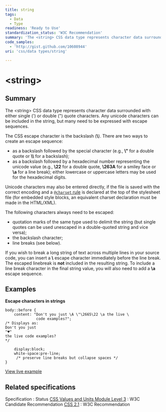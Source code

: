 ```yaml
---
title: string
tags:
  - Data
  - Type
readiness: 'Ready to Use'
standardization_status: 'W3C Recommendation'
summary: 'The <string> CSS data type represents character data surrounded with either single ('') or double (") quote characters.  Any unicode characters can be included in the string, but many need to be expressed with escape sequences.'
code_samples:
  - 'http://gist.github.com/10608944'
uri: 'css/data types/string'

---
```

# \<string\>

## Summary

The \<string\> CSS data type represents character data surrounded with either single (') or double (") quote characters. Any unicode characters can be included in the string, but many need to be expressed with escape sequences.

 The CSS escape character is the backslash (**\\**). There are two ways to create an escape sequence:

-   as a backslash followed by the special character (e.g., **\\"** for a double quote or **\\\\** for a backslash);
-   as a backslash followed by a hexadecimal number representing the unicode value (e.g., **\\22** for a double quote, **\\263A** for a smiley face or **\\a** for a line break); either lowercase or uppercase letters may be used for the hexadecimal digits.

Unicode characters may also be entered directly, if the file is saved with the correct encoding and a [`@charset` rule](/css/atrules/@charset) is declared at the top of the stylesheet file (for embedded style blocks, an equivalent charset declaration must be made in the HTML/XML).

The following characters always need to be escaped:

-   quotation marks of the same type used to delimit the string (but single quotes can be used unescaped in a double-quoted string and vice versa);
-   the backslash character;
-   line breaks (see below).

If you wish to break a long string of text across multiple lines in your source code, you can insert a **\\** escape character immediately before the line break. The escaped linebreak is **not** included in the resulting string. To include a line break character in the final string value, you will also need to add a **\\a** escape sequence.

## Examples

**Escape characters in strings**

``` {.css}
body::before {
    content: "Don't you just \A \"\2665\22 \a the live \
              code examples?";
/* Displays as:
Don't you just
"♥"
the live code examples?
*/

    display:block;
    white-space:pre-line;
     /* preserve line breaks but collapse spaces */
}
```

[View live example](http://code.webplatform.org/gist/10608944)

## Related specifications

Specification
:   Status
[CSS Values and Units Module Level 3](http://www.w3.org/TR/css3-values/#strings)
:   W3C Candidate Recommendation
[CSS 2.1](http://www.w3.org/TR/CSS21/syndata.html#strings)
:   W3C Recommendation

